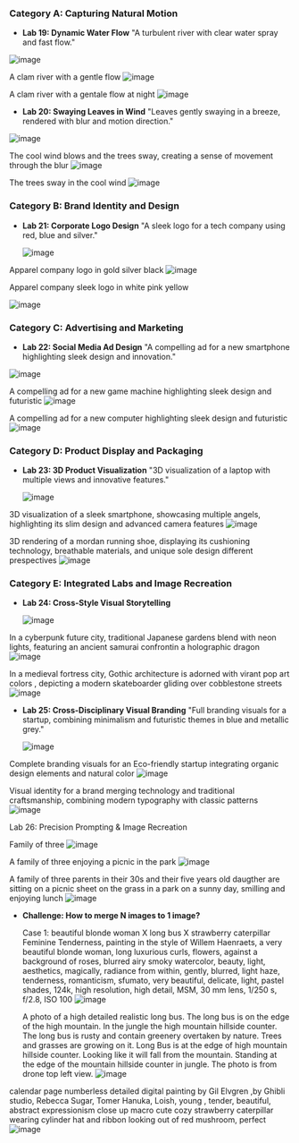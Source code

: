 ### Category A: Capturing Natural Motion

- **Lab 19: Dynamic Water Flow**
 "A turbulent river with clear water spray and fast flow."

![image](https://github.com/user-attachments/assets/77414cf9-cd0c-4430-a205-f563ef4ce1cd)

A clam river with a gentle flow
![image](https://github.com/user-attachments/assets/a1a412be-2b40-42e2-8cc9-4b5be5dc35c7)

A clam river with a gentale flow at night
![image](https://github.com/user-attachments/assets/b7bce594-08ad-4bda-9991-9be501ded6a6)

- **Lab 20: Swaying Leaves in Wind**
 "Leaves gently swaying in a breeze, rendered with blur and motion direction."

![image](https://github.com/user-attachments/assets/cedbc7cd-d617-4c81-8219-ef21c86a97f9)

The cool wind blows and the trees sway, creating a sense of movement through the blur
![image](https://github.com/user-attachments/assets/e7ec2945-14c0-46ff-a5c8-308ae9c38c90)

The trees sway in the cool wind
![image](https://github.com/user-attachments/assets/a903cfef-6b86-4ee0-a036-61295e9eb01b)

### Category B: Brand Identity and Design

- **Lab 21: Corporate Logo Design**
  "A sleek logo for a tech company using red, blue and silver."

   ![image](https://github.com/user-attachments/assets/11a9cf89-143d-4be7-9f9f-6aa4f62333a4)

Apparel company logo in gold silver black
![image](https://github.com/user-attachments/assets/825b6894-bb38-4997-9791-43f0fa1da950)

Apparel company sleek logo in white pink yellow

![image](https://github.com/user-attachments/assets/56a944ba-cc3c-4ed6-800e-324bb8300330)

### Category C: Advertising and Marketing

- **Lab 22: Social Media Ad Design**
   "A compelling ad for a new smartphone highlighting sleek design and innovation."

![image](https://github.com/user-attachments/assets/873852ee-f07e-4f17-92d9-3c564d0d31f9)

A compelling ad for a new game machine highlighting sleek design and futuristic
![image](https://github.com/user-attachments/assets/5a9c40e3-21d9-467c-992e-2812dc6fe33f)

A compelling ad for a new computer highlighting sleek design and futuristic
![image](https://github.com/user-attachments/assets/ba64976c-fff0-4351-8e1c-7f04dc9363f8)

### Category D: Product Display and Packaging

- **Lab 23: 3D Product Visualization**
   "3D visualization of a laptop with multiple views and innovative features."

  ![image](https://github.com/user-attachments/assets/e6c1f1da-50b0-4037-a544-89a46dccfa64)

3D visualization of a sleek smartphone, showcasing multiple angels, highlighting its slim design and advanced camera features
![image](https://github.com/user-attachments/assets/c93d96e9-f56f-4b05-a4b3-773ddf937f2e)

3D rendering of a mordan running shoe, displaying its cushioning technology, breathable materials, and unique sole design different prespectives
![image](https://github.com/user-attachments/assets/74432472-39a0-4231-8d58-6d0079f8c5e9)

### Category E: Integrated Labs and Image Recreation

- **Lab 24: Cross-Style Visual Storytelling**

  ![image](https://github.com/user-attachments/assets/1475137c-21d0-48c8-b1b9-92992afdfec7)

In a cyberpunk future city, traditional Japanese gardens blend with neon lights, featuring an ancient samurai confrontin a holographic dragon
![image](https://github.com/user-attachments/assets/7ebad5eb-67ff-4a1e-b7d1-22889f999220)

In a medieval fortress city, Gothic architecture is adorned with virant pop art colors , depicting a modern skateboarder gliding over cobblestone streets
![image](https://github.com/user-attachments/assets/de036972-b783-4664-bbf5-4ea6ad5db02e)

- **Lab 25: Cross-Disciplinary Visual Branding**
  "Full branding visuals for a startup, combining minimalism and futuristic themes in blue and metallic grey."

  ![image](https://github.com/user-attachments/assets/04f8f4a3-b9fc-45b7-ac42-87c9f09b0887)

Complete branding visuals for an Eco-friendly startup integrating organic design elements and natural color
![image](https://github.com/user-attachments/assets/463ed13c-d8d3-44e0-a0f4-f3d592aed975)

Visual identity for a brand merging technology and traditional craftsmanship, combining modern typography with classic patterns
![image](https://github.com/user-attachments/assets/88734928-36e2-4edb-a60d-b58d9722516b)

Lab 26: Precision Prompting & Image Recreation 

Family of three
![image](https://github.com/user-attachments/assets/95966019-31bf-48ae-ba1f-f0ca4fd75221)

A family of three enjoying a picnic in the park
![image](https://github.com/user-attachments/assets/508025a3-3017-44ec-b288-1f5146071106)

A family of three parents in their 30s and their five years old daugther are sitting on a picnic sheet on the grass in a park on a sunny day, smilling and enjoying lunch
![image](https://github.com/user-attachments/assets/10bad056-aa35-4525-9593-4b4c7ce8fd72)

- **Challenge: How to merge N images to 1 image?**

  Case 1: beautiful blonde woman X long bus X strawberry caterpillar
  Feminine Tenderness, painting in the style of Willem Haenraets, a very beautiful blonde woman, long luxurious curls, flowers, against a background of roses, blurred airy smoky watercolor, beauty, light, aesthetics, magically, radiance from within, gently, blurred, light haze, tenderness, romanticism, sfumato, very beautiful, delicate, light, pastel shades,  124k, high resolution, high detail, MSM, 30 mm lens, 1/250 s, f/2.8, ISO 100
  ![image](https://github.com/user-attachments/assets/4086b6a1-a793-49de-8169-4fdd0f47bfce)

  A photo of a high detailed realistic long bus. The long bus is on the edge of the high mountain. In the jungle the high mountain hillside counter. The long bus is rusty and contain greenery overtaken by nature. Trees and grasses are growing on it. Long Bus is at the edge of high mountain hillside counter. Looking like it will fall from the mountain. Standing at the edge of the mountain hillside counter in jungle. The photo is from drone top left view.
![image](https://github.com/user-attachments/assets/2fc25bb3-ae46-4cfb-a47a-13602069cd9d)

calendar page numberless detailed digital painting by Gil Elvgren ,by Ghibli studio, Rebecca Sugar, Tomer Hanuka,  Loish, young , tender, beautiful, abstract expressionism close up macro cute cozy strawberry caterpillar wearing cylinder hat and ribbon  looking out of red mushroom, perfect
![image](https://github.com/user-attachments/assets/9c81c73e-9ff1-4e97-ad9b-3b38ea2a6bf5)

